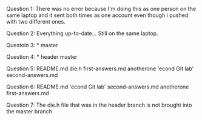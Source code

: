 Question 1:
    There was no error because I'm doing this as one person on the same laptop and it sent both times as one account even though i pushed with two different ones.

Question 2:
    Everything up-to-date... Still on the same laptop.

Questoin 3:
    * master

Question 4:
    * header
      master

Question 5:
     README.md    die.h            first-answers.md
 anotherone  'econd Git lab'   second-answers.md

 Question 6:
     README.md   'econd Git lab'     second-answers.md
 anotherone   first-answers.md

 Question 7:
    The die.h file that was in the header branch is not brought into the master branch